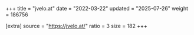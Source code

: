 +++
title = "jvelo.at"
date = "2022-03-22"
updated = "2025-07-26"
weight = 186756

[extra]
source = "https://jvelo.at/"
ratio = 3
size = 182
+++
